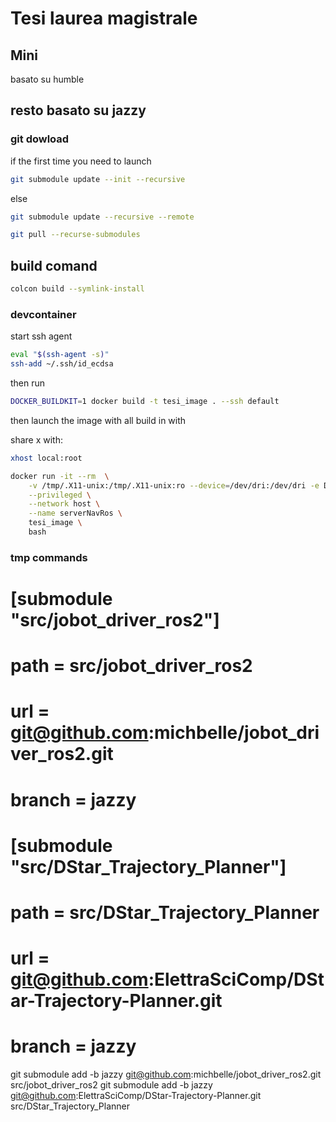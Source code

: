 # Tesi laurea magistrale

## Mini

basato su humble

## resto basato su jazzy

### git dowload

if the first time you need to launch

```bash
git submodule update --init --recursive
```

else

```bash
git submodule update --recursive --remote
```

```bash
git pull --recurse-submodules
```


## build comand

```bash
colcon build --symlink-install
```

### devcontainer

start ssh agent
```bash
eval "$(ssh-agent -s)"
ssh-add ~/.ssh/id_ecdsa
```

then run
```bash
DOCKER_BUILDKIT=1 docker build -t tesi_image . --ssh default
```

then launch the image with all build in with

share x with:
```bash
xhost local:root
```

```bash
docker run -it --rm  \
    -v /tmp/.X11-unix:/tmp/.X11-unix:ro --device=/dev/dri:/dev/dri -e DISPLAY=$DISPLAY \
    --privileged \
    --network host \
    --name serverNavRos \
    tesi_image \
    bash
```


### tmp commands
# [submodule "src/jobot_driver_ros2"]
# 	path = src/jobot_driver_ros2
# 	url = git@github.com:michbelle/jobot_driver_ros2.git
# 	branch = jazzy
# [submodule "src/DStar_Trajectory_Planner"]
# 	path = src/DStar_Trajectory_Planner
# 	url = git@github.com:ElettraSciComp/DStar-Trajectory-Planner.git
# 	branch = jazzy
git submodule add -b jazzy git@github.com:michbelle/jobot_driver_ros2.git src/jobot_driver_ros2
git submodule add -b jazzy git@github.com:ElettraSciComp/DStar-Trajectory-Planner.git src/DStar_Trajectory_Planner
